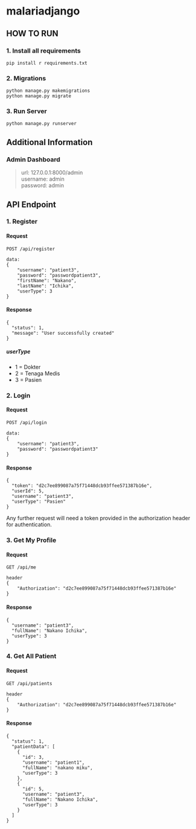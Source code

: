 # malariadjango

## HOW TO RUN
### 1. Install all requirements
```
pip install r requirements.txt
```

### 2. Migrations
```
python manage.py makemigrations
python manage.py migrate
```

### 3. Run Server
```
python manage.py runserver
```
## Additional Information
### Admin Dashboard
> url: 127.0.0.1:8000/admin  
> username: admin  
> password: admin

## API Endpoint
### 1. Register
#### Request
```
POST /api/register

data: 
{
    "username": "patient3",
    "password": "passwordpatient3",
    "firstName": "Nakano",
    "lastName": "Ichika",
    "userType": 3
}
```
#### Response
```
{
  "status": 1,
  "message": "User successfully created"
}
```
##### userType
- 1 = Dokter<br>
- 2 = Tenaga Medis<br>
- 3 = Pasien

### 2. Login
#### Request
```
POST /api/login

data:
{
    "username": "patient3",
    "password": "passwordpatient3"
}
```
#### Response
```
{
  "token": "d2c7ee899087a75f71448dcb93ffee571387b16e",
  "userId": 5,
  "username": "patient3",
  "userType": "Pasien"
}
```
Any further request will need a token provided in the authorization header for authentication.


### 3. Get My Profile
#### Request
```
GET /api/me

header
{
    "Authorization": "d2c7ee899087a75f71448dcb93ffee571387b16e"
}
```
#### Response
```
{
  "username": "patient3",
  "fullName": "Nakano Ichika",
  "userType": 3
}
```


### 4. Get All Patient
#### Request
```
GET /api/patients

header
{
    "Authorization": "d2c7ee899087a75f71448dcb93ffee571387b16e"
}
```
#### Response
```
{
  "status": 1,
  "patientData": [
    {
      "id": 3,
      "username": "patient1",
      "fullName": "nakano miku",
      "userType": 3
    },
    {
      "id": 5,
      "username": "patient3",
      "fullName": "Nakano Ichika",
      "userType": 3
    }
  ]
}
```